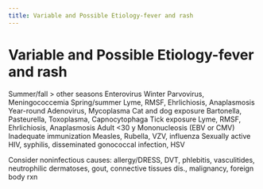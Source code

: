 ```yaml
---
title: Variable and Possible Etiology-fever and rash
---
```

# Variable and Possible Etiology-fever and rash

Summer/fall > other seasons Enterovirus
Winter Parvovirus, Meningococcemia
Spring/summer Lyme, RMSF, Ehrlichiosis, Anaplasmosis
Year-round Adenovirus, Mycoplasma
Cat and dog exposure Bartonella, Pasteurella, Toxoplasma, Capnocytophaga
Tick exposure Lyme, RMSF, Ehrlichiosis, Anaplasmosis
Adult <30 y Mononucleosis (EBV or CMV)
Inadequate immunization Measles, Rubella, VZV, influenza
Sexually active HIV, syphilis, disseminated gonococcal infection, HSV

Consider noninfectious causes: allergy/DRESS, DVT, phlebitis, vasculitides, neutrophilic dermatoses, gout, connective tissues dis., malignancy, foreign body rxn
